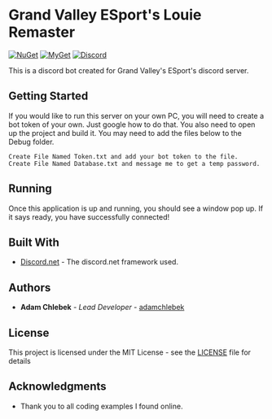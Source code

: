 # Grand Valley ESport's Louie Remaster
[![NuGet](https://img.shields.io/nuget/vpre/Discord.Net.svg?maxAge=2592000?style=plastic)](https://www.nuget.org/packages/Discord.Net)
[![MyGet](https://img.shields.io/myget/discord-net/vpre/Discord.Net.svg)](https://www.myget.org/feed/Packages/discord-net) 
[![Discord](https://discordapp.com/api/guilds/335284078796603392/widget.png?style=shield)](https://www.discord.gg/zdmpKuh)

This is a discord bot created for Grand Valley's ESport's discord server.

## Getting Started

If you would like to run this server on your own PC, you will need to create a bot token of your own. Just google how to do that. You also need to open up the project and build it. You may need to add the files below to the Debug folder.

```
Create File Named Token.txt and add your bot token to the file.
Create File Named Database.txt and message me to get a temp password.
```

## Running

Once this application is up and running, you should see a window pop up. If it says ready, you have successfully connected!

## Built With

* [Discord.net](https://github.com/discord-net/Discord.Net) - The discord.net framework used.

## Authors

* **Adam Chlebek** - *Lead Developer* - [adamchlebek](https://github.com/adamchlebek)

## License

This project is licensed under the MIT License - see the [LICENSE](LICENSE) file for details

## Acknowledgments

* Thank you to all coding examples I found online.
